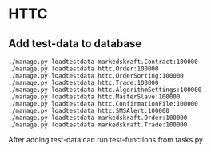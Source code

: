 HTTC
===========

Add test-data to database
------------

```
./manage.py loadtestdata markedskraft.Contract:100000
./manage.py loadtestdata httc.Order:100000
./manage.py loadtestdata httc.OrderSorting:100000
./manage.py loadtestdata httc.Trade:100000
./manage.py loadtestdata httc.AlgorithmSettings:100000
./manage.py loadtestdata httc.MasterSlave:100000
./manage.py loadtestdata httc.ConfirmationFile:100000
./manage.py loadtestdata httc.SMSAlert:100000
./manage.py loadtestdata markedskraft.Order:100000
./manage.py loadtestdata markedskraft.Trade:100000

```


After adding test-data can run test-functions from tasks.py
